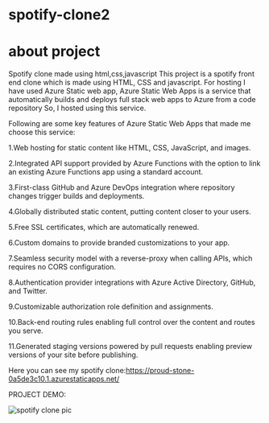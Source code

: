 # spotify-clone2
# about project
Spotify clone made using html,css,javascript
This project is a spotify front end clone which is made using HTML, CSS and javascript. For hosting I have used Azure Static web app, Azure Static Web Apps is a service that automatically builds and deploys full stack web apps to Azure from a code repository So, I hosted using this service.

Following are some key features of Azure Static Web Apps that made me choose this service:

1.Web hosting for static content like HTML, CSS, JavaScript, and images.

2.Integrated API support provided by Azure Functions with the option to link an existing Azure Functions app using a standard account.

3.First-class GitHub and Azure DevOps integration where repository changes trigger builds and deployments.

4.Globally distributed static content, putting content closer to your users.

5.Free SSL certificates, which are automatically renewed.

6.Custom domains to provide branded customizations to your app.

7.Seamless security model with a reverse-proxy when calling APIs, which requires no CORS configuration.

8.Authentication provider integrations with Azure Active Directory, GitHub, and Twitter.

9.Customizable authorization role definition and assignments.

10.Back-end routing rules enabling full control over the content and routes you serve.


11.Generated staging versions powered by pull requests enabling preview versions of your site before publishing.

Here you can see my spotify clone:https://proud-stone-0a5de3c10.1.azurestaticapps.net/

PROJECT DEMO:


![spotify clone pic](https://user-images.githubusercontent.com/65596788/155395456-3013ea33-285e-4397-b7cb-0ab0520ecf64.PNG)
